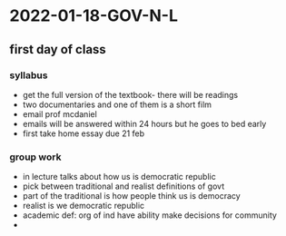 # 2022-01-18-GOV-N-L
## first day of class
<!-- reading thru the syllabus and a required text,, fell not brief-->
### syllabus
- get the full version of the textbook- there will be readings
- two documentaries and one of them is a short film
- email prof mcdaniel
- emails will be answered within 24 hours but he goes to bed early
- first take home essay due 21 feb

### group work
- in lecture talks about how us is democratic republic
- pick between traditional and realist definitions of govt
- part of the traditional is how people think us is democracy
- realist is we democratic republic 
- academic def: org of ind have ability make decisions for community
- 